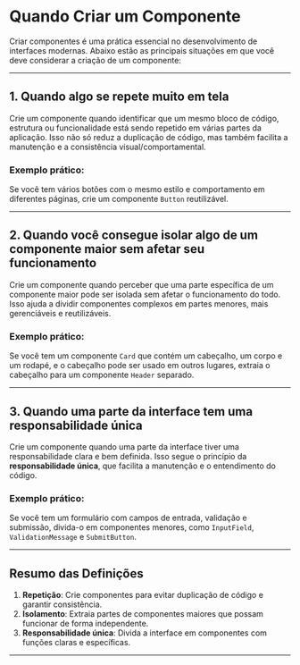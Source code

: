 # Quando Criar um Componente

Criar componentes é uma prática essencial no desenvolvimento de interfaces modernas. Abaixo estão as principais situações em que você deve considerar a criação de um componente:

---

## 1. Quando algo se repete muito em tela

Crie um componente quando identificar que um mesmo bloco de código, estrutura ou funcionalidade está sendo repetido em várias partes da aplicação. Isso não só reduz a duplicação de código, mas também facilita a manutenção e a consistência visual/comportamental.

### Exemplo prático:
Se você tem vários botões com o mesmo estilo e comportamento em diferentes páginas, crie um componente `Button` reutilizável.

---

## 2. Quando você consegue isolar algo de um componente maior sem afetar seu funcionamento

Crie um componente quando perceber que uma parte específica de um componente maior pode ser isolada sem afetar o funcionamento do todo. Isso ajuda a dividir componentes complexos em partes menores, mais gerenciáveis e reutilizáveis.

### Exemplo prático:
Se você tem um componente `Card` que contém um cabeçalho, um corpo e um rodapé, e o cabeçalho pode ser usado em outros lugares, extraia o cabeçalho para um componente `Header` separado.

---

## 3. Quando uma parte da interface tem uma responsabilidade única

Crie um componente quando uma parte da interface tiver uma responsabilidade clara e bem definida. Isso segue o princípio da **responsabilidade única**, que facilita a manutenção e o entendimento do código.

### Exemplo prático:
Se você tem um formulário com campos de entrada, validação e submissão, divida-o em componentes menores, como `InputField`, `ValidationMessage` e `SubmitButton`.

---

## Resumo das Definições

1. **Repetição**: Crie componentes para evitar duplicação de código e garantir consistência.
2. **Isolamento**: Extraia partes de componentes maiores que possam funcionar de forma independente.
3. **Responsabilidade única**: Divida a interface em componentes com funções claras e específicas.

---